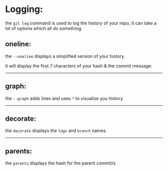 <!-- @format -->

# Logging:

the `git log` command is used to log the history of your repo, it can take a lot of options which all do something.

## oneline:

the `--oneline` displays a simplified version of your history.

it will display the first 7 characters of your hash & the commit message.

---

## graph:

the `--graph` adds lines and uses `*` to visualize you history

---

## decorate:

the `decorate` displays the `tags` and `branch` names.

---

## parents:

the `parents` displays the hash for the parent commit/s

